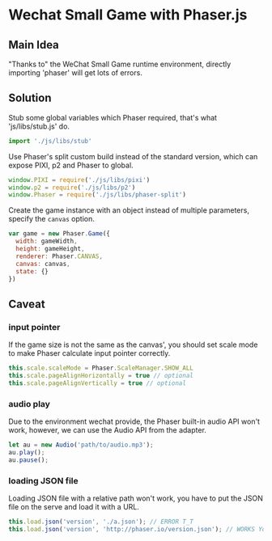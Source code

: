 # Wechat Small Game with Phaser.js

## Main Idea

"Thanks to" the WeChat Small Game runtime environment, directly importing 'phaser' will get lots of errors.

## Solution

Stub some global variables which Phaser required, that's what 'js/libs/stub.js' do.

```js
import './js/libs/stub'
```

Use Phaser's split custom build instead of the standard version, which can expose PIXI, p2 and Phaser to global.

```js
window.PIXI = require('./js/libs/pixi')
window.p2 = require('./js/libs/p2')
window.Phaser = require('./js/libs/phaser-split')
```

Create the game instance with an object instead of multiple parameters, specify the `canvas` option.

```js
var game = new Phaser.Game({
  width: gameWidth,
  height: gameHeight,
  renderer: Phaser.CANVAS,
  canvas: canvas,
  state: {}
})
```

## Caveat

### input pointer

If the game size is not the same as the canvas', you should set scale mode to make Phaser calculate input pointer correctly.

```js
this.scale.scaleMode = Phaser.ScaleManager.SHOW_ALL
this.scale.pageAlignHorizontally = true // optional
this.scale.pageAlignVertically = true // optional
```

### audio play

Due to the environment wechat provide, the Phaser built-in audio API won't work, however, we can use the Audio API from the adapter.
```js
let au = new Audio('path/to/audio.mp3');
au.play();
au.pause();
```

### loading JSON file

Loading JSON file with a relative path won't work, you have to put the JSON file on the serve and load it with a URL.
```js
this.load.json('version', './a.json'); // ERROR T_T
this.load.json('version', 'http://phaser.io/version.json'); // WORKS YoY
```